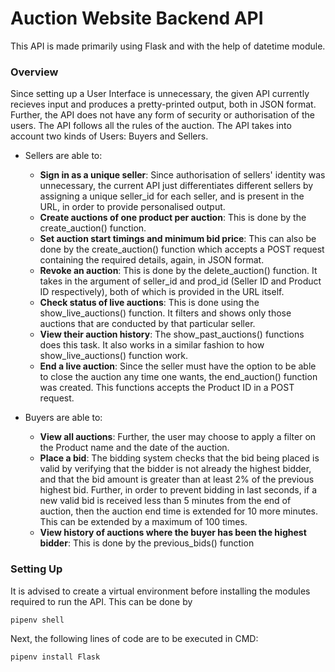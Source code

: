 # Auction Website Backend API
This API is made primarily using Flask and with the help of datetime module. 

### Overview
Since setting up a User Interface is unnecessary, the given API currently recieves input and produces a pretty-printed output, both in JSON format. Further, the API does not have any form of security or authorisation of the users. The API follows all the rules of the auction.
The API takes into account two kinds of Users: Buyers and Sellers.
- Sellers are able to:
  - **Sign in as a unique seller**: Since authorisation of sellers' identity was unnecessary, the current API just differentiates different sellers by assigning a unique seller_id for each seller, and is present in the URL, in order to provide personalised output. 
  - **Create auctions of one product per auction**: This is done by the create_auction() function.
  - **Set auction start timings and minimum bid price**: This can also be done by the create_auction() function which accepts a POST request containing the required details, again, in JSON format.
  - **Revoke an auction**: This is done by the delete_auction() function. It takes in the argument of seller_id and prod_id (Seller ID and Product ID respectively), both of which is provided in the URL itself.
  - **Check status of live auctions**: This is done using the show_live_auctions() function. It filters and shows only those auctions that are conducted by that particular seller.
  - **View their auction history**: The show_past_auctions() functions does this task. It also works in a similar fashion to how show_live_auctions() function work.
  - **End a live auction**: Since the seller must have the option to be able to close the auction any time one wants, the end_auction() function was created. This functions accepts the Product ID in a POST request.

- Buyers are able to:
  - **View all auctions**: Further, the user may choose to apply a filter on the Product name and the date of the auction.
  - **Place a bid**: The bidding system checks that the bid being placed is valid by verifying that the bidder is not already the highest bidder, and that the bid amount is greater than at least 2% of the previous highest bid. Further, in order to prevent bidding in last seconds, if a new valid bid is received less than 5 minutes from the end of auction, then the auction end time is extended for 10 more minutes. This can be extended by a maximum of 100 times.
  - **View history of auctions where the buyer has been the highest bidder**: This is done by the previous_bids() function


### Setting Up
It is advised to create a virtual environment before installing the modules required to run the API. This can be done by
```
pipenv shell
```

Next, the following lines of code are to be executed in CMD:
```
pipenv install Flask
```

